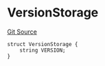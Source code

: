 # VersionStorage
[Git Source](https://github.com/thrackle-io/tron/blob/fd00dd3f701afe5991226ded04be9da490ad380d/src/protocol/diamond/VersionFacetLib.sol)


```solidity
struct VersionStorage {
    string VERSION;
}
```

